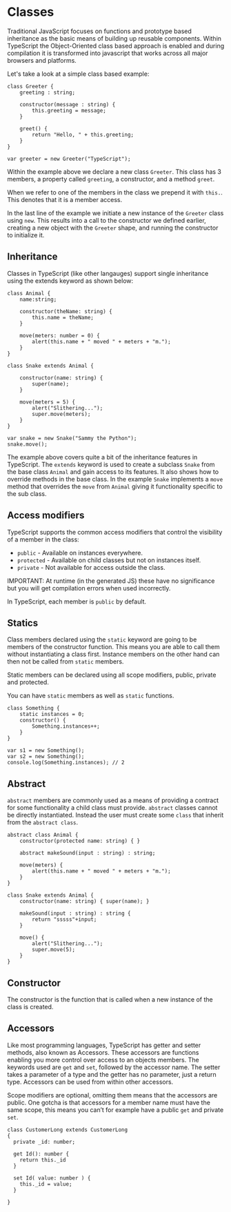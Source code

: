 # Classes

Traditional JavaScript focuses on functions and prototype based inheritance as the basic means of building up reusable components.  Within TypeScript the Object-Oriented class based approach is enabled and during compilation it is transformed into javascript that works across all major browsers and platforms.

Let's take a look at a simple class based example:

    class Greeter {
        greeting : string;
        
        constructor(message : string) {
            this.greeting = message;
        }
        
        greet() {
            return "Hello, " + this.greeting;
        }
    }
    
    var greeter = new Greeter("TypeScript");
    
Within the example above we declare a new class `Greeter`. This class has 3 members, a property called `greeting`, a constructor, and a method `greet`.

When we refer to one of the members in the class we prepend it with `this.`. This denotes that it is a member access.

In the last line of the example we initiate a new instance of the `Greeter` class using `new`. This results into a call to the constructor we defined earlier, creating a new object with the `Greeter` shape, and running the constructor to initialize it.

## Inheritance

Classes in TypeScript (like other langauges) support single inheritance using the extends keyword as shown below:

    class Animal {
        name:string;
        
        constructor(theName: string) { 
            this.name = theName; 
        }
        
        move(meters: number = 0) {
            alert(this.name + " moved " + meters + "m.");
        }
    }
    
    class Snake extends Animal {
    
        constructor(name: string) { 
            super(name); 
        }
        
        move(meters = 5) {
            alert("Slithering...");
            super.move(meters);
        }
    }
        
    var snake = new Snake("Sammy the Python");
    snake.move();
    
The example above covers quite a bit of the inheritance features in TypeScript. The `extends` keyword is used to create a subclass `Snake` from the base class `Animal` and gain access to its features. It also shows how to override methods in the base class. In the example `Snake` implements a `move` method that overrides the `move` from `Animal` giving it functionality specific to the sub class.

## Access modifiers

TypeScript supports the common access modifiers that control the visibility of a member in the class:

* `public` - Available on instances everywhere.
* `protected` - Available on child classes but not on instances itself.
* `private` - Not available for access outside the class.

IMPORTANT: At runtime (in the generated JS) these have no significance but you will get compilation errors when used incorrectly.

In TypeScript, each member is `public` by default.

## Statics

Class members declared using the `static` keyword are going to be members of the constructor function. This means you are able to call them without instantiating a class first. Instance members on the other hand can then not be called from `static` members.

Static members can be declared using all scope modifiers, public, private and protected.    

You can have `static` members as well as `static` functions.

    class Something {
        static instances = 0;
        constructor() {
            Something.instances++;
        }
    }
    
    var s1 = new Something();
    var s2 = new Something();
    console.log(Something.instances); // 2
        
## Abstract

`abstract` members are commonly used as a means of providing a contract for some functionality a child class must provide. `abstract` classes cannot be directly instantiated. Instead the user must create some `class` that inherit from the `abstract class`.

    abstract class Animal {
        constructor(protected name: string) { }
    
        abstract makeSound(input : string) : string;
    
        move(meters) {
            alert(this.name + " moved " + meters + "m.");
        }
    }
    
    class Snake extends Animal {
        constructor(name: string) { super(name); }
    
        makeSound(input : string) : string {
            return "sssss"+input;
        }
    
        move() {
            alert("Slithering...");
            super.move(5);
        }
    }
    
## Constructor

The constructor is the function that is called when a new instance of the class is created.

## Accessors

Like most programming languages, TypeScript has getter and setter methods, also known as Accessors. These accessors are functions enabling you more control over access to an objects members. The keywords used are `get` and `set`, followed by the accessor name. The setter takes a parameter of a type and the getter has no parameter, just a return type. Accessors can be used from within other accessors.

Scope modifiers are optional, omitting them means that the accessors are public. One gotcha is that accessors for a member name must have the same scope, this means you can’t for example have a public `get` and private `set`.

    class CustomerLong extends CustomerLong
    {
      private _id: number;

      get Id(): number {
        return this._id
      }
      
      set Id( value: number ) {
        this._id = value;
      }

    }

